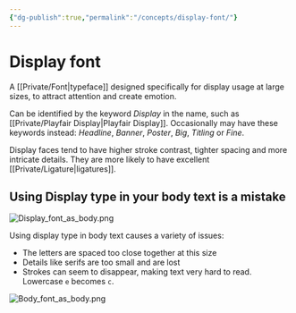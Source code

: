 ```yaml
---
{"dg-publish":true,"permalink":"/concepts/display-font/"}
---
```


# Display font

A [[Private/Font\|typeface]] designed specifically for display usage at large sizes, to attract attention and create emotion.

Can be identified by the keyword _Display_ in the name, such as [[Private/Playfair Display\|Playfair Display]]. Occasionally may have these keywords instead: _Headline_, _Banner_, _Poster_, _Big_, _Titling_ or _Fine_.

Display faces tend to have higher stroke contrast, tighter spacing and more intricate details. They are more likely to have excellent [[Private/Ligature\|ligatures]].

## Using Display type in your body text is a mistake

![Display_font_as_body.png](/img/user/Embeds/Display_font_as_body.png)

Using display type in body text causes a variety of issues:
- The letters are spaced too close together at this size
- Details like serifs are too small and are lost
- Strokes can seem to disappear, making text very hard to read. Lowercase `e` becomes `c`.

![Body_font_as_body.png](/img/user/Embeds/Body_font_as_body.png)

